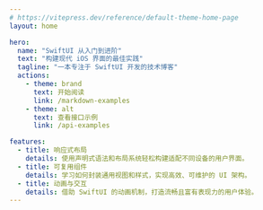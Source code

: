 ```yaml
---
# https://vitepress.dev/reference/default-theme-home-page
layout: home

hero:
  name: "SwiftUI 从入门到进阶"
  text: "构建现代 iOS 界面的最佳实践"
  tagline: "一本专注于 SwiftUI 开发的技术博客"
  actions:
    - theme: brand
      text: 开始阅读
      link: /markdown-examples
    - theme: alt
      text: 查看接口示例
      link: /api-examples

features:
  - title: 响应式布局
    details: 使用声明式语法和布局系统轻松构建适配不同设备的用户界面。
  - title: 可复用组件
    details: 学习如何封装通用视图和样式，实现高效、可维护的 UI 架构。
  - title: 动画与交互
    details: 借助 SwiftUI 的动画机制，打造流畅且富有表现力的用户体验。
---
```

